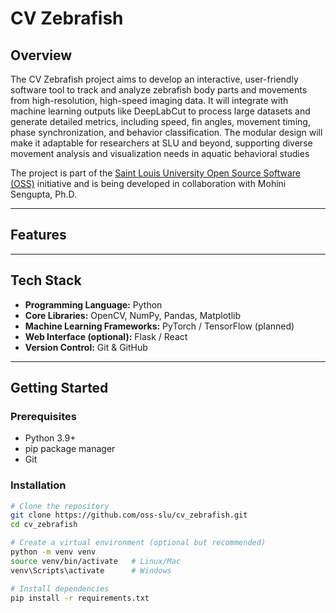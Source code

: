 # CV Zebrafish

## Overview

The CV Zebrafish project aims to develop an interactive, user-friendly software tool to track and analyze zebrafish body parts and movements from high-resolution, high-speed imaging data. It will integrate with machine learning outputs like DeepLabCut to process large datasets and generate detailed metrics, including speed, fin angles, movement timing, phase synchronization, and behavior classification. The modular design will make it adaptable for researchers at SLU and beyond, supporting diverse movement analysis and visualization needs in aquatic behavioral studies

The project is part of the [Saint Louis University Open Source Software (OSS)](https://github.com/oss-slu) initiative and is being developed in collaboration with Mohini Sengupta, Ph.D.

---

## Features

<!-- - **Automated Zebrafish Tracking** – Detect and track single or multiple zebrafish in video recordings.
- **Behavioral Analysis** – Extract metrics such as swimming speed, direction changes, and grouping behavior.
- **Multi-Fish Support** – Accurate tracking even in group settings.
- **Data Visualization** – Generate plots and charts for movement patterns.
- **Exportable Results** – Save analysis outputs in CSV/JSON formats for further research.
- **Modular Design** – Extend functionality with custom behavioral metrics or machine learning models. -->

---

## Tech Stack

- **Programming Language:** Python
- **Core Libraries:** OpenCV, NumPy, Pandas, Matplotlib
- **Machine Learning Frameworks:** PyTorch / TensorFlow (planned)
- **Web Interface (optional):** Flask / React
- **Version Control:** Git & GitHub

---

## Getting Started

### Prerequisites
- Python 3.9+
- pip package manager
- Git

### Installation
```bash
# Clone the repository
git clone https://github.com/oss-slu/cv_zebrafish.git
cd cv_zebrafish

# Create a virtual environment (optional but recommended)
python -m venv venv
source venv/bin/activate   # Linux/Mac
venv\Scripts\activate      # Windows

# Install dependencies
pip install -r requirements.txt

